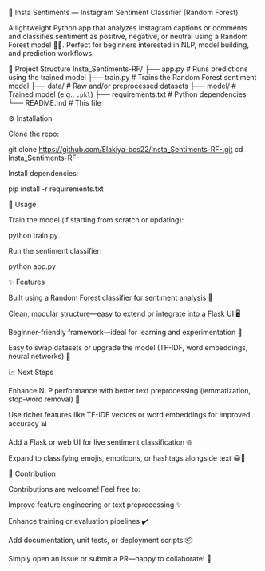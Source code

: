 📸 Insta Sentiments — Instagram Sentiment Classifier (Random Forest)

A lightweight Python app that analyzes Instagram captions or comments and classifies sentiment as positive, negative, or neutral using a Random Forest model 🌲🤖. Perfect for beginners interested in NLP, model building, and prediction workflows.

📂 Project Structure
Insta_Sentiments-RF/
├── app.py                  # Runs predictions using the trained model
├── train.py                # Trains the Random Forest sentiment model
├── data/                   # Raw and/or preprocessed datasets
├── model/                  # Trained model (e.g., `.pkl`)
├── requirements.txt        # Python dependencies
└── README.md               # This file

⚙️ Installation

Clone the repo:

git clone https://github.com/Elakiya-bcs22/Insta_Sentiments-RF-.git
cd Insta_Sentiments-RF-


Install dependencies:

pip install -r requirements.txt

🚀 Usage

Train the model (if starting from scratch or updating):

python train.py


Run the sentiment classifier:

python app.py

✨ Features

Built using a Random Forest classifier for sentiment analysis 🌳

Clean, modular structure—easy to extend or integrate into a Flask UI 🖥️

Beginner-friendly framework—ideal for learning and experimentation 📘

Easy to swap datasets or upgrade the model (TF-IDF, word embeddings, neural networks) 🔄

📈 Next Steps

Enhance NLP performance with better text preprocessing (lemmatization, stop-word removal) 📝

Use richer features like TF-IDF vectors or word embeddings for improved accuracy 📊

Add a Flask or web UI for live sentiment classification 🌐

Expand to classifying emojis, emoticons, or hashtags alongside text 😀🎯

🤝 Contribution

Contributions are welcome! Feel free to:

Improve feature engineering or text preprocessing ✨

Enhance training or evaluation pipelines ✔️

Add documentation, unit tests, or deployment scripts 📦

Simply open an issue or submit a PR—happy to collaborate! 🚀
